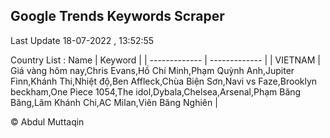 

## Google Trends Keywords Scraper 
 
Last Update 18-07-2022 , 13:52:55

Country List :
 Name  | Keyword |
| ------------- | ------------- |
| VIETNAM | Giá vàng hôm nay,Chris Evans,Hồ Chí Minh,Phạm Quỳnh Anh,Jupiter Finn,Khánh Thi,Nhiệt độ,Ben Affleck,Chùa Biện Sơn,Navi vs Faze,Brooklyn beckham,One Piece 1054,The idol,Dybala,Chelsea,Arsenal,Phạm Băng Băng,Lâm Khánh Chi,AC Milan,Viên Băng Nghiên |



© Abdul Muttaqin 

